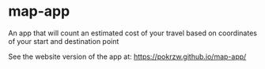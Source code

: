 # map-app
An app that will count an estimated cost of your travel based on coordinates of your start and destination point

See the website version of the app at: https://pokrzw.github.io/map-app/ 
